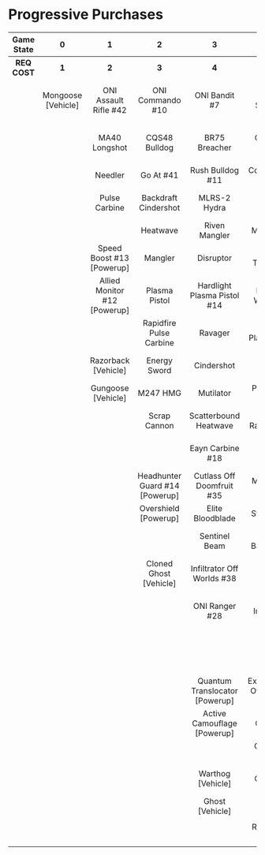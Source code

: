 # Progressive Purchases

| **Game State** |       **0**        |            **1**             |             **2**              |             **3**              |              **4**              |            **5**            |          **6**           |                            |                       |
| :------------: | :----------------: | :--------------------------: | :----------------------------: | :----------------------------: | :-----------------------------: | :-------------------------: | :----------------------: | :------------------------: | :-------------------: |
|  **REQ COST**  |       **1**        |            **2**             |             **3**              |             **4**              |              **5**              |            **6**            |          **7**           |           **8**            |         **9**         |
|                | Mongoose [Vehicle] |    ONI Assault Rifle #42     |        ONI Commando #10        |         ONI Bandit #7          |        Key Off Speed #2         |      Striker Sidekick       |   Tovarus Artifice #8    |    Guard Off Doisac #40    | Banish Off Balaho #43 |
|                |                    |        MA40 Longshot         |         CQS48 Bulldog          |         BR75 Breacher          |       ONI Battle Rifle #6       |       Impact Commando       |      Headhunter #48      | Artifact Off Tremonius #49 |   Scorpion Shot #47   |
|                |                    |           Needler            |           Go At #41            |        Rush Bulldog #11        |       Convergence Bulldog       |        Pursuit Hydra        |   The Final Token #25    |        Valkyrie #13        |                       |
|                |                    |        Pulse Carbine         |      Backdraft Cindershot      |          MLRS-2 Hydra          |       Valor Off Dinh #12        |   Knight Off Zeretus #39    |    Calcine Disruptor     |      Rushdown Hammer       |                       |
|                |                    |                              |            Heatwave            |         Riven Mangler          |            M41 SPNKr            |         M41 Tracker         |  Attack Off Iratus #20   |                            |                       |
|                |                    |  Speed Boost #13 [Powerup]   |            Mangler             |           Disruptor            |       Tripple Threat #23        |       Fuel Rod SPNKr        |   Stalker Rifle Ultra    |      Wraith [Vehicle]      |                       |
|                |                    | Allied Monitor #12 [Powerup] |         Plasma Pistol          |  Hardlight Plasma Pistol #14   |       Decaying World #21        |    Spartan Sandwich #32     |   Purging Shock Rifle    |     Scorpion [Vehicle]     |                       |
|                |                    |                              |    Rapidfire Pulse Carbine     |            Ravager             |      Unbound Plasma Pistol      |       S7 Sniper Rifle       |    Doom Off Reach #30    |                            |                       |
|                |                    |     Razorback [Vehicle]      |          Energy Sword          |           Cindershot           |        Pinpoint Needler         |   Reward Off Hyperius #46   | Sentry Off Writh Kul #34 |                            |                       |
|                |                    |      Gungoose [Vehicle]      |            M247 HMG            |           Mutilator            |         Pulse Wave #16          |     S7 Flexfire Sniper      |    Diminsher of Hope     |                            |                       |
|                |                    |                              |          Scrap Cannon          |     Scatterbound Heatwave      |       Zealot Ravager #19        |    Arcane Sentinel Beam     | Exterminating Hazard #15 |                            |                       |
|                |                    |                              |                                |        Eayn Carbine #18        |         Ravager Rebound         |    Phantom Assassin #26     |                          |                            |                       |
|                |                    |                              | Headhunter Guard #14 [Powerup] |   Cutlass Off Doomfruit #35    |         Myriad Arm #22          |       Gravity Hammer        |      Wasp [Vehicle]      |                            |                       |
|                |                    |                              |      Overshield [Powerup]      |        Elite Bloodblade        |          Stalker Rifle          |         Shock Rifle         |    Banshee [Vehicle]     |                            |                       |
|                |                    |                              |                                |         Sentinel Beam          |      Shot Off Barroth #17       |      Scout Skewer #27       |                          |                            |                       |
|                |                    |                              |     Cloned Ghost [Vehicle]     |   Infiltrator Off Worlds #38   |             Skewer              |       Volatile Skewer       |                          |                            |                       |
|                |                    |                              |                                |         ONI Ranger #28         |     Broken Installation #44     | Power Off Jega Rdomnai #36  |                          |                            |                       |
|                |                    |                              |                                |                                |      Duelist Energy Sword       | Defender off Sanghelios #33 |                          |                            |                       |
|                |                    |                              |                                | Quantum Translocator [Powerup] | Extermination Off Infection #24 |                             |                          |                            |                       |
|                |                    |                              |                                |  Active Camouflage [Powerup]   |     Spike Off Ordo 'Mal #37     | Health Steal #11 [Powerup]  |                          |                            |                       |
|                |                    |                              |                                |                                |         ONI Turret #29          |                             |                          |                            |                       |
|                |                    |                              |                                |       Warthog [Vehicle]        |        The Champion #31         |  Cloned Banshee [Vehicle]   |                          |                            |                       |
|                |                    |                              |                                |        Ghost [Vehicle]         |          Plasma Cannon          |                             |                          |                            |                       |
|                |                    |                              |                                |                                |                                 |                             |                          |                            |                       |
|                |                    |                              |                                |                                |      Rocket Hog [Vehicle]       |                             |                          |                            |                       |
|                |                    |                              |                                |                                |                                 |                             |                          |                            |                       |
